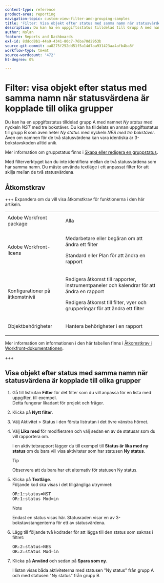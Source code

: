 ```yaml
---
content-type: reference
product-area: reporting
navigation-topic: custom-view-filter-and-grouping-samples
title: 'Filter: Visa objekt efter status med samma namn när statusvärdena är kopplade till olika grupper'
description: Du kan ha en uppgiftsstatus tilldelad till Grupp A med namnet Ny status med nyckeln NST med tre bokstäver. Du kan ha en annan uppgiftsstatus tilldelad Grupp B med namnet Ny status med nyckeln NES med tre bokstäver. Även om namnen för de två statusarna kan vara identiska är koden med tre bokstäver alltid unik. Mer information om gruppstatus finns i Skapa eller redigera en gruppstatus.
author: Nolan
feature: Reports and Dashboards
exl-id: 8ddcd8b1-44a9-4341-80c7-76ba70d2953b
source-git-commit: aa8275f252dd51f5a14d7aa931423aa4afb4ba8f
workflow-type: tm+mt
source-wordcount: '472'
ht-degree: 0%

---
```


# Filter: visa objekt efter status med samma namn när statusvärdena är kopplade till olika grupper

<!--Audited: 10/2024-->

Du kan ha en uppgiftsstatus tilldelad grupp A med namnet *Ny status* med nyckeln *NST* med tre bokstäver. Du kan ha tilldelats en annan uppgiftsstatus till grupp B som även heter *Ny status* med nyckeln *NES med tre bokstäver.* Även om namnen för de två statusvärdena kan vara identiska är 3-bokstavskoden alltid unik.

Mer information om gruppstatus finns i [Skapa eller redigera en gruppstatus](../../../administration-and-setup/manage-groups/manage-group-statuses/create-or-edit-a-group-status.md).

Med filterverktyget kan du inte identifiera mellan de två statusvärdena som har samma namn. Du måste använda textläge i ett anpassat filter för att skilja mellan de två statusvärdena.

## Åtkomstkrav

+++ Expandera om du vill visa åtkomstkrav för funktionerna i den här artikeln. 

<table style="table-layout:auto"> 
 <col> 
 <col> 
 <tbody> 
  <tr> 
   <td role="rowheader">Adobe Workfront package</td> 
   <td> <p>Alla</p> </td> 
  </tr> 
  <tr> 
   <td role="rowheader">Adobe Workfront-licens</td> 
   <td> 
   <p>Medarbetare eller begäran om att ändra ett filter </p>
   <p>Standard eller Plan för att ändra en rapport</p>
  </tr> 
  <tr> 
   <td role="rowheader">Konfigurationer på åtkomstnivå</td> 
   <td> <p>Redigera åtkomst till rapporter, instrumentpaneler och kalendrar för att ändra en rapport</p> <p>Redigera åtkomst till filter, vyer och grupperingar för att ändra ett filter</p> </td> 
  </tr> 
  <tr> 
   <td role="rowheader">Objektbehörigheter</td> 
   <td> <p>Hantera behörigheter i en rapport</p>  </td> 
  </tr> 
 </tbody> 
</table>

Mer information om informationen i den här tabellen finns i [Åtkomstkrav i Workfront-dokumentationen](/help/quicksilver/administration-and-setup/add-users/access-levels-and-object-permissions/access-level-requirements-in-documentation.md).

+++

## Visa objekt efter status med samma namn när statusvärdena är kopplade till olika grupper

1. Gå till listrutan **Filter** för det filter som du vill anpassa för en lista med uppgifter, till exempel.\
   Detta fungerar likadant för projekt och frågor.
1. Klicka på **Nytt filter**.
1. Välj Aktivitet > Status i den första listrutan i det övre vänstra hörnet.
1. Välj **Lika med** för modifieraren och välj sedan en av de statusar som du vill rapportera om.

   I en aktivitetsrapport lägger du till exempel till **Status är lika med ny status** om du bara vill visa aktiviteter som har statusen **Ny status**.

   >[!TIP]
   >
   >Observera att du bara har ett alternativ för statusen Ny status.

1. Klicka på **Textläge**.\
   Följande kod ska visas i det tillgängliga utrymmet:

   <pre>OR:1:status=NST<br>OR:1:status_Mod=in </pre>

   >[!NOTE]
   >
   >Endast en status visas här. Statusraden visar en av 3-bokstavstangenterna för ett av statusvärdena.

1. Lägg till följande två kodrader för att lägga till den status som saknas i filtret:

   <pre>OR:2:status=NES<br>OR:2:status_Mod=in</pre>

1. Klicka på **Använd** och sedan på **Spara som ny**.

   I listan visas båda aktiviteterna med statusen &quot;Ny status&quot; från grupp A och med statusen &quot;Ny status&quot; från grupp B.

